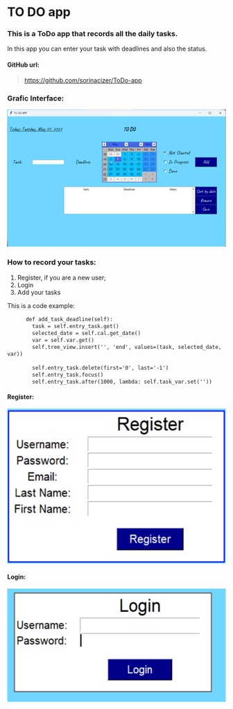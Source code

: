 # TO DO app

### This is a ToDo app that records all the daily tasks. 
In this app you can enter your task with deadlines and also the status.

#### GitHub url: 
> https://github.com/sorinacizer/ToDo-app

### Grafic Interface:
![img.png](./data/img.png)

### How to record your tasks:
1. Register, if you are a new user;
2. Login
3. Add your tasks

This is a code example:
```commandline
      def add_task_deadline(self):
        task = self.entry_task.get()
        selected_date = self.cal.get_date()
        var = self.var.get()
        self.tree_view.insert('', 'end', values=(task, selected_date, var))

        self.entry_task.delete(first='0', last='-1')
        self.entry_task.focus()
        self.entry_task.after(1000, lambda: self.task_var.set(''))
```

#### Register:
![img_4.png](./data/img_2.png)

#### Login:
![img.png](./data/img3.png)